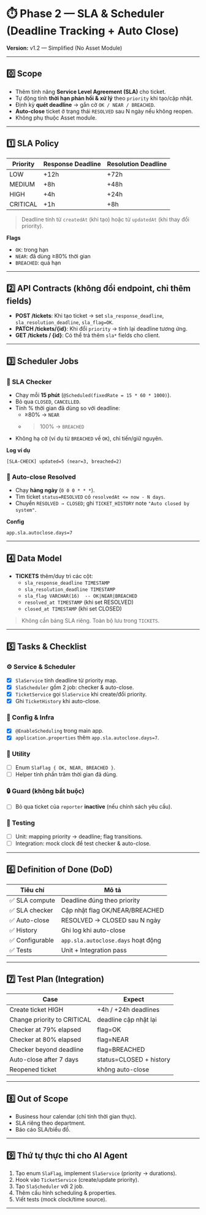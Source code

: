 # ⏱️ Phase 2 — SLA & Scheduler (Deadline Tracking + Auto Close)
**Version:** v1.2 — Simplified (No Asset Module)

---

## 0️⃣ Scope
- Thêm tính năng **Service Level Agreement (SLA)** cho ticket.
- Tự động tính **thời hạn phản hồi & xử lý** theo `priority` khi tạo/cập nhật.
- Định kỳ **quét deadline** → gắn cờ `OK / NEAR / BREACHED`.
- **Auto-close** ticket ở trạng thái `RESOLVED` sau N ngày nếu không reopen.
- Không phụ thuộc Asset module.

---

## 1️⃣ SLA Policy

| Priority | Response Deadline | Resolution Deadline |
|---------|-------------------|---------------------|
| LOW     | +12h              | +72h                |
| MEDIUM  | +8h               | +48h                |
| HIGH    | +4h               | +24h                |
| CRITICAL| +1h               | +8h                 |

> Deadline tính từ `createdAt` (khi tạo) hoặc từ `updatedAt` (khi thay đổi priority).

**Flags**
- `OK`: trong hạn
- `NEAR`: đã dùng ≥80% thời gian
- `BREACHED`: quá hạn

---

## 2️⃣ API Contracts (không đổi endpoint, chỉ thêm fields)
- **POST /tickets**: Khi tạo ticket → set `sla_response_deadline`, `sla_resolution_deadline`, `sla_flag=OK`.
- **PATCH /tickets/{id}**: Khi đổi `priority` → tính lại deadline tương ứng.
- **GET /tickets / {id}**: Có thể trả thêm `sla*` fields cho client.

---

## 3️⃣ Scheduler Jobs

### 🔸 SLA Checker
- Chạy mỗi **15 phút** (`@Scheduled(fixedRate = 15 * 60 * 1000)`).
- Bỏ qua `CLOSED`, `CANCELLED`.
- Tính % thời gian đã dùng so với deadline:
  - ≥80% → `NEAR`
  - >100% → `BREACHED`
- Không hạ cờ (ví dụ từ `BREACHED` về `OK`), chỉ tiến/giữ nguyên.

**Log ví dụ**
```
[SLA-CHECK] updated=5 (near=3, breached=2)
```

### 🔸 Auto-close Resolved
- Chạy **hàng ngày** (`0 0 0 * * *`).
- Tìm ticket `status=RESOLVED` có `resolvedAt <= now - N days`.
- Chuyển `RESOLVED → CLOSED`; ghi `TICKET_HISTORY` note `"Auto closed by system"`.

**Config**
```properties
app.sla.autoclose.days=7
```

---

## 4️⃣ Data Model
- **TICKETS** thêm/duy trì các cột:
  - `sla_response_deadline TIMESTAMP`
  - `sla_resolution_deadline TIMESTAMP`
  - `sla_flag VARCHAR(16)  -- OK|NEAR|BREACHED`
  - `resolved_at TIMESTAMP` (khi set RESOLVED)
  - `closed_at TIMESTAMP` (khi set CLOSED)

> Không cần bảng SLA riêng. Toàn bộ lưu trong `TICKETS`.

---

## 5️⃣ Tasks & Checklist

### ⚙️ Service & Scheduler
- [x] `SlaService` tính deadline từ priority map.
- [x] `SlaScheduler` gồm 2 job: checker & auto-close.
- [x] `TicketService` gọi `SlaService` khi create/đổi priority.
- [x] Ghi `TicketHistory` khi auto-close.

### 🧩 Config & Infra
- [x] `@EnableScheduling` trong main app.
- [x] `application.properties` thêm `app.sla.autoclose.days=7`.

### 🧠 Utility
- [ ] Enum `SlaFlag { OK, NEAR, BREACHED }`.
- [ ] Helper tính phần trăm thời gian đã dùng.

### 🔒 Guard (không bắt buộc)
- [ ] Bỏ qua ticket của `reporter` **inactive** (nếu chính sách yêu cầu).

### 🧪 Testing
- [ ] Unit: mapping priority → deadline; flag transitions.
- [ ] Integration: mock clock để test checker & auto-close.

---

## 6️⃣ Definition of Done (DoD)
| Tiêu chí | Mô tả |
|---------|------|
| ✅ SLA compute | Deadline đúng theo priority |
| ✅ SLA checker | Cập nhật flag OK/NEAR/BREACHED |
| ✅ Auto-close | RESOLVED → CLOSED sau N ngày |
| ✅ History | Ghi log khi auto-close |
| ✅ Configurable | `app.sla.autoclose.days` hoạt động |
| ✅ Tests | Unit + Integration pass |

---

## 7️⃣ Test Plan (Integration)

| Case | Expect |
|------|--------|
| Create ticket HIGH | +4h / +24h deadlines |
| Change priority to CRITICAL | deadline cập nhật lại |
| Checker at 79% elapsed | flag=OK |
| Checker at 80% elapsed | flag=NEAR |
| Checker beyond deadline | flag=BREACHED |
| Auto-close after 7 days | status=CLOSED + history |
| Reopened ticket | không auto-close |

---

## 8️⃣ Out of Scope
- Business hour calendar (chỉ tính thời gian thực).  
- SLA riêng theo department.  
- Báo cáo SLA/biểu đồ.

---

## 9️⃣ Thứ tự thực thi cho AI Agent
1. Tạo enum `SlaFlag`, implement `SlaService` (priority → durations).  
2. Hook vào `TicketService` (create/update priority).  
3. Tạo `SlaScheduler` với 2 job.  
4. Thêm cấu hình scheduling & properties.  
5. Viết tests (mock clock/time source).  

---
